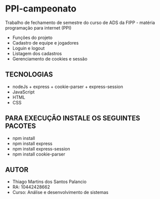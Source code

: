 # PPI-campeonato
Trabalho de fechamento de semestre do curso de ADS da FIPP - matéria programação para internet (PPI)
- Funções do projeto
- Cadastro de equipe e jogadores
- Loguin e logout
- Listagem dos cadastros
- Gerenciamento de cookies e sessão

## TECNOLOGIAS
- nodeJs + express + cookie-parser + express-session
- JavaScript
- HTML
- CSS

## PARA EXECUÇÃO INSTALE OS SEGUINTES PACOTES
- npm install
- npm install express
- npm install express-session
- npm install cookie-parser

## AUTOR
- Thiago Martins dos Santos Palancio
- RA: 10442428662
- Curso: Análise e desenvolvimento de sistemas
